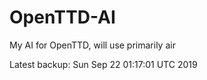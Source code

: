 # OpenTTD-AI
My AI for OpenTTD, will use primarily air

Latest backup: Sun Sep 22 01:17:01 UTC 2019
